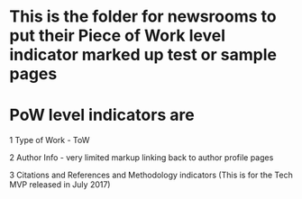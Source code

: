 # This is the folder for newsrooms to put their Piece of Work level indicator marked up test or sample pages

# PoW level indicators are 

1 Type of Work - ToW 

2 Author Info - very limited markup linking back to author profile pages 

3 Citations and References and Methodology indicators
(This is for the Tech MVP released in July 2017) 

